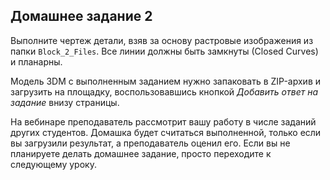 ## Домашнее задание 2

Выполните чертеж детали, взяв за основу растровые изображения из папки `Block_2_Files`. Все линии должны быть замкнуты (Сlosed Сurves) и планарны.

Модель 3DM с выполненным заданием нужно запаковать в ZIP-архив и загрузить на площадку, воспользовавшись кнопкой *Добавить ответ на задание* внизу страницы.

На вебинаре преподаватель рассмотрит вашу работу в числе заданий других студентов. Домашка будет считаться выполненной, только если вы загрузили результат, а преподаватель оценил его. Если вы не планируете делать домашнее задание, просто переходите к следующему уроку.